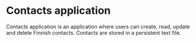 # Contacts application

Contacts application is an application where users can create, read, update and delete Finnish contacts. Contacts are stored in a persistent text file.
